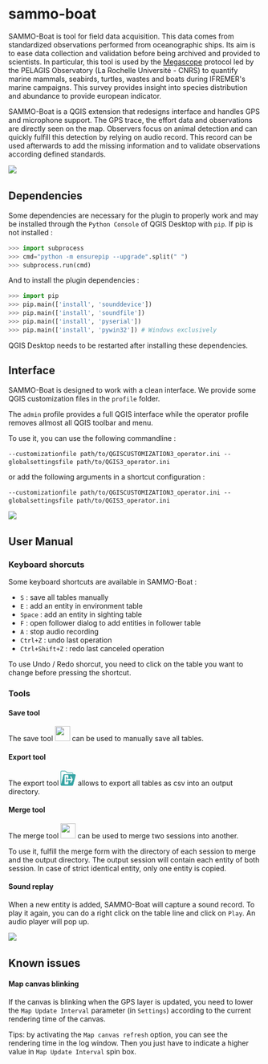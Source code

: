 # sammo-boat

SAMMO-Boat is tool for field data acquisition. This data comes from standardized observations performed from oceanographic ships. Its aim is to ease data collection and validation before being archived and provided to scientists.
In particular, this tool is used by the [Megascope](https://www.observatoire-pelagis.cnrs.fr/surveys/by-boat/?lang=en) protocol led by the PELAGIS Observatory (La Rochelle Université - CNRS) to quantify marine mammals, seabirds, turtles, wastes and boats during IFREMER's marine campaigns. This survey provides insight into species distribution and abundance to provide european indicator.

SAMMO-Boat is a QGIS extension that redesigns interface and handles GPS and microphone support. The GPS trace, the effort data and observations are directly seen on the map. Observers focus on animal detection and can quickly fulfill this detection by relying on audio record. This record can be used afterwards to add the missing information and to validate observations according defined standards.

![](https://github.com/hytechimaging/sammo-boat/blob/main/images/interface.png?raw=true)

## Dependencies

Some dependencies are necessary for the plugin to properly work and may be
installed through the `Python Console` of QGIS Desktop with `pip`. If pip is not installed :

```` python
>>> import subprocess
>>> cmd="python -m ensurepip --upgrade".split(" ")
>>> subprocess.run(cmd)
````

And to install the plugin dependencies :

```` python
>>> import pip
>>> pip.main(['install', 'sounddevice'])
>>> pip.main(['install', 'soundfile'])
>>> pip.main(['install', 'pyserial'])
>>> pip.main(['install', 'pywin32']) # Windows exclusively
````

QGIS Desktop needs to be restarted after installing these dependencies.

## Interface

SAMMO-Boat is designed to work with a clean interface. We provide some QGIS customization files in the `profile` folder.

The `admin` profile provides a full QGIS interface while the operator profile removes allmost all QGIS toolbar and menu.

To use it, you can use the following commandline :

```
--customizationfile path/to/QGISCUSTOMIZATION3_operator.ini --globalsettingsfile path/to/QGIS3_operator.ini
```

or add the following arguments in a shortcut configuration :

```
--customizationfile path/to/QGISCUSTOMIZATION3_operator.ini --globalsettingsfile path/to/QGIS3_operator.ini
```

![](https://github.com/hytechimaging/sammo-boat/blob/main/images/profile.png?raw=true)

## User Manual

### Keyboard shorcuts

Some keyboard shortcuts are available in SAMMO-Boat :

- `S` : save all tables manually
- `E` : add an entity in environment table 
- `Space` : add an entity in sighting table
- `F` : open follower dialog to add entities in follower table
- `A` : stop audio recording
- `Ctrl+Z` : undo last operation
- `Ctrl+Shift+Z` : redo last canceled operation

To use Undo / Redo shorcut, you need to click on the table you want to change before pressing the shortcut.

### Tools

#### Save tool

The save tool <img src="https://github.com/hytechimaging/sammo-boat/blob/main/images/pen.png?raw=true" height="30" width="30" /> can be used to manually save all tables.

#### Export tool

The export tool <img src="https://github.com/hytechimaging/sammo-boat/blob/main/images/export.png?raw=true" height="30" width="30" /> allows to export all tables as csv into an output directory.

#### Merge tool

The merge tool <img src="https://github.com/hytechimaging/sammo-boat/blob/main/images/merge.png?raw=true" height="30" width="30" /> can be used to merge two sessions into another.

To use it, fulfill the merge form with the directory of each session to merge and the output directory. The output session will contain each entity of both session. In case of strict identical entity, only one entity is copied. 

#### Sound replay

When a new entity is added, SAMMO-Boat will capture a sound record. To play it again, you can do a right click on the table line and click on `Play`. An audio player will pop up.

![](https://github.com/hytechimaging/sammo-boat/blob/main/images/play_audio.png?raw=true)

## Known issues

#### Map canvas blinking

If the canvas is blinking when the GPS layer is updated, you need to lower the
`Map Update Interval` parameter (in `Settings`) according to the current
rendering time of the canvas.

Tips: by activating the `Map canvas refresh` option, you can see the rendering time
in the log window. Then you just have to indicate a higher value in `Map Update
Interval` spin box.
